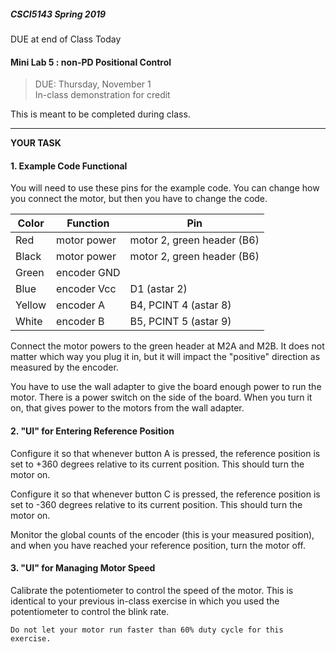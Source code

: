 ##### CSCI5143 Spring 2019
DUE at end of Class Today

#### Mini Lab 5 : non-PD Positional Control
> DUE: Thursday, November 1 <br>
> In-class demonstration for credit

This is meant to be completed during class.

<hr>

**__YOUR TASK__**

#### 1. Example Code Functional

You will need to use these pins for the example code. You can change how you connect the motor, but then you have to change the code.

|Color | Function| Pin |
|-----|-----|-----|
| Red | motor power | motor 2, green header (B6) |
| Black | motor power | motor 2, green header (B6)
| Green | encoder GND | |
| Blue | encoder Vcc | D1 (astar 2) |
| Yellow | encoder A | B4, PCINT 4 (astar 8) |
| White | encoder B  | B5, PCINT 5 (astar 9) |

Connect the motor powers to the green header at M2A and M2B. It does not matter which way you plug it in, but it will impact the "positive" direction as measured by the encoder.

You have to use the wall adapter to give the board enough power to run the motor. There is a power switch on the side of the board. When you turn it on, that gives power to the motors from the wall adapter.

#### 2. "UI" for Entering Reference Position

Configure it so that whenever button A is pressed, the reference position is set to +360 degrees relative to its current position. This should turn the motor on.

Configure it so that whenever button C is pressed, the reference position is set to -360 degrees relative to its current position. This should turn the motor on.

Monitor the global counts of the encoder (this is your measured position), and when you have reached your reference position, turn the motor off.

#### 3. "UI" for Managing Motor Speed

Calibrate the potentiometer to control the speed of the motor. This is identical to your previous in-class exercise in which you used the potentiometer to control the blink rate.

```
Do not let your motor run faster than 60% duty cycle for this exercise.
```

